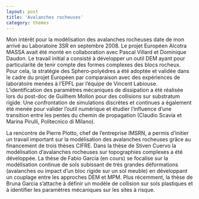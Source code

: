 ```yaml
---
layout: post
title: 'Avalanches rocheuses'
category: themes
---
```



Mon intérêt pour la modélisation des avalanches rocheuses date de mon arrivé au Laboratoire 3SR en septembre 2008. Le projet Européen Alcotra MASSA avait été monté en collaboration avec Pascal Villard et Dominique Daudon. Le travail initial a consisté à développer un outil DEM ayant pour particularité de tenir compte des formes complexes des blocs rocheux. Pour cela, la stratégie des Sphero-polyèdres a été adoptée et validée dans le cadre du projet Européen par comparaison avec des expériences de laboratoire menées à l’EPFL par l’équipe de Vincent Labiouse. L’identification des paramètres mécaniques de dissipation a été réalisée lors du post-doc de Guilhem Mollon pour des collisions sur substratum rigide. Une confrontation de simulations discrètes et continues a également été menée pour valider l’outil numérique et étudier l’influence d’une transition entre les pentes du chemin de propagation (Claudio Scavia et Marina Pirulli, Politecnico di Milano).

La rencontre de Pierre Plotto, chef de l’entreprise IMSRN, a permis d’initier un travail important sur la modélisation des avalanches rocheuses grâce au financement de trois thèses CIFRE. Dans la thèse de Stiven Cuervo la modélisation d’avalanches rocheuses sur topographies complexes a été développée. La thèse de Fabio Garcia (en cours) se focalise sur la modélisation continue de sols subissant de très grandes déformations (avalanches ou impact d’un bloc rigide sur un sol meuble) en développant un couplage entre les approches DEM et MPM. Plus récemment, la thèse de Bruna Garcia s’attache à définir un modèle de collision sur sols plastiques et à identifier les paramètres mécaniques sur les sites à risque.


